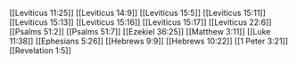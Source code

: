 [[Leviticus 11:25]]
[[Leviticus 14:9]]
[[Leviticus 15:5]]
[[Leviticus 15:11]]
[[Leviticus 15:13]]
[[Leviticus 15:16]]
[[Leviticus 15:17]]
[[Leviticus 22:6]]
[[Psalms 51:2]]
[[Psalms 51:7]]
[[Ezekiel 36:25]]
[[Matthew 3:11]]
[[Luke 11:38]]
[[Ephesians 5:26]]
[[Hebrews 9:9]]
[[Hebrews 10:22]]
[[1 Peter 3:21]]
[[Revelation 1:5]]
